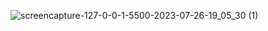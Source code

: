 
![screencapture-127-0-0-1-5500-2023-07-26-19_05_30 (1)](https://github.com/AtulSinghAtul/FullStack-JavaScript-Batch-2/assets/112545072/2e0c07a3-314d-4868-9912-800ab6a0357f)
